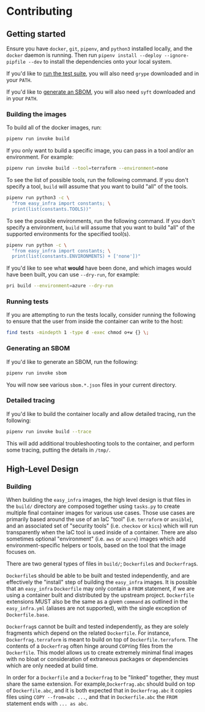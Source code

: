 # Contributing

## Getting started

Ensure you have `docker`, `git`, `pipenv`, and `python3` installed locally, and the `docker` daemon is running. Then run `pipenv install --deploy
--ignore-pipfile --dev` to install the dependencies onto your local system.

If you'd like to [run the test suite](#running-tests), you will also need `grype` downloaded and in your `PATH`.

If you'd like to [generate an SBOM](#generating-an-sbom), you will also need `syft` downloaded and in your `PATH`.

### Building the images

To build all of the docker images, run:

```bash
pipenv run invoke build
```

If you only want to build a specific image, you can pass in a tool and/or an environment. For example:

```bash
pipenv run invoke build --tool=terraform --environment=none
```

To see the list of possible tools, run the following command. If you don't specify a tool, `build` will assume that you want to build "all" of the
tools.

```bash
pipenv run python3 -c \
  "from easy_infra import constants; \
  print(list(constants.TOOLS))"
```

To see the possible environments, run the following command. If you don't specify a environment, `build` will assume that you want to build "all" of
the supported environments for the specified tool(s).

```bash
pipenv run python -c \
  "from easy_infra import constants; \
  print(list(constants.ENVIRONMENTS) + ['none'])"
```

If you'd like to see what **would** have been done, and which images would have been built, you can use `--dry-run`, for example:

```bash
pri build --environment=azure --dry-run
```

### Running tests

If you are attempting to run the tests locally, consider running the following to ensure that the user from inside the container can write to the
host:

```bash
find tests -mindepth 1 -type d -exec chmod o+w {} \;
```

### Generating an SBOM

If you'd like to generate an SBOM, run the following:

```bash
pipenv run invoke sbom
```

You will now see various `sbom.*.json` files in your current directory.

### Detailed tracing

If you'd like to build the container locally and allow detailed tracing, run the following:

```bash
pipenv run invoke build --trace
```

This will add additional troubleshooting tools to the container, and perform some tracing, putting the details in `/tmp/`.

## High-Level Design

### Building

When building the `easy_infra` images, the high level design is that files in the `build/` directory are composed together using `tasks.py` to create
multiple final container images for various use cases. Those use cases are primarily based around the use of an IaC "tool" (i.e. `terraform` or
`ansible`), and an associated set of "security tools" (i.e. `checkov` or `kics`) which will run transparently when the IaC tool is used inside of a
container. There are also sometimes optional "environment" (i.e. `aws` or `azure`) images which add environment-specific helpers or tools, based on
the tool that the image focuses on.

There are two general types of files in `build/`; `Dockerfile`s and `Dockerfrag`s.

`Dockerfile`s should be able to be built and tested independently, and are effectively the "install" step of building the `easy_infra` images. It is
possible that an `easy_infra` `Dockerfile` may only contain a `FROM` statement, if we are using a container built and distributed by the upstream
project. `Dockerfile` extensions MUST also be the same as a given `command` as outlined in the `easy_infra.yml` (aliases are not supported), with the
single exception of `Dockerfile.base`.

`Dockerfrag`s cannot be built and tested independently, as they are solely fragments which depend on the related `Dockerfile`. For instance,
`Dockerfrag.terraform` is meant to build on top of `Dockerfile.terraform`. The contents of a `Dockerfrag` often hinge around `COPY`ing files from the
`Dockerfile`. This model allows us to create extremely minimal final images with no bloat or consideration of extraneous packages or dependencies
which are only needed at build time.

In order for a `Dockerfile` and a `Dockerfrag` to be "linked" together, they must share the same extension. For example,`Dockerfrag.abc` should build
on top of `Dockerfile.abc`, and it is both expected that in `Dockerfrag.abc` it copies files using `COPY --from=abc ...`, and that in `Dockerfile.abc`
the `FROM` statement ends with `... as abc`.
